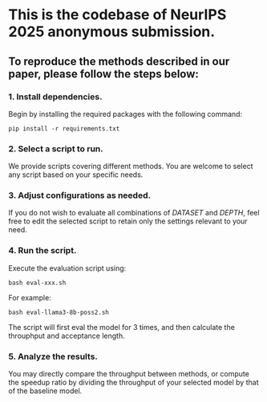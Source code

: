 # This is the codebase of NeurIPS 2025 anonymous submission.

## To reproduce the methods described in our paper, please follow the steps below:

### 1. Install dependencies.

Begin by installing the required packages with the following command:

``pip install -r requirements.txt``

### 2. Select a script to run.

We provide scripts covering different methods. You are welcome to select any script based on your specific needs.

### 3. Adjust configurations as needed.

If you do not wish to evaluate all combinations of *DATASET* and *DEPTH*, feel free to edit the selected script to retain only the settings relevant to your need.

### 4. Run the script.

Execute the evaluation script using:

``bash eval-xxx.sh``

For example: 

``bash eval-llama3-8b-poss2.sh``

The script will first eval the model for 3 times, and then calculate the throuphput and acceptance length.

### 5. Analyze the results.

You may directly compare the throughput between methods, or compute the speedup ratio by dividing the throughput of your selected model by that of the baseline model.